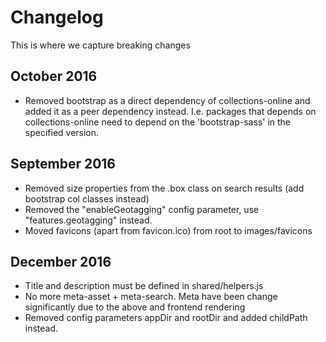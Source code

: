 # Changelog

This is where we capture breaking changes

## October 2016

- Removed bootstrap as a direct dependency of collections-online and added it as
  a peer dependency instead. I.e. packages that depends on collections-online
  need to depend on the 'bootstrap-sass' in the specified version.

## September 2016

- Removed size properties from the .box class on search results (add bootstrap col classes instead)
- Removed the "enableGeotagging" config parameter, use "features.geotagging" instead.
- Moved favicons (apart from favicon.ico) from root to images/favicons

## December 2016

- Title and description must be defined in shared/helpers.js
- No more meta-asset + meta-search. Meta have been change significantly due to
  the above and frontend rendering
- Removed config parameters appDir and rootDir and added childPath instead.
